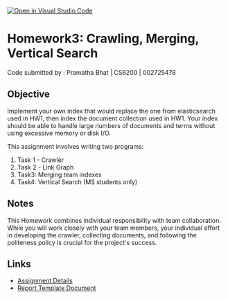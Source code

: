 [![Open in Visual Studio Code](https://classroom.github.com/assets/open-in-vscode-718a45dd9cf7e7f842a935f5ebbe5719a5e09af4491e668f4dbf3b35d5cca122.svg)](https://classroom.github.com/online_ide?assignment_repo_id=14243900&assignment_repo_type=AssignmentRepo)
# Homework3: Crawling, Merging, Vertical Search

Code submitted by : Pramatha Bhat | CS6200 | 002725478

## Objective
Implement your own index that would replace the one from elasticsearch used in HW1, then index the document collection used in HW1. Your index should be able to handle large numbers of documents and terms without using excessive memory or disk I/O.

This assignment involves writing two programs:

1. Task 1 - Crawler
2. Task 2 - Link Graph
3. Task3: Merging team indexes
3. Task4: Vertical Search (MS students only)

## Notes

This Homework combines individual responsibility with team collaboration. While you will work closely with your team members, your individual effort in developing the crawler, collecting documents, and following the politeness policy is crucial for the project's success.


## Links
- [Assignment Details](https://course.ccs.neu.edu/cs6200f20/assignments/3.html)
- [Report Template Document](https://docs.google.com/document/d/1jvxts0fFDExHlTEJqGOz3m0NP0YQKVl-fFKWmO5pxjE/edit?usp=sharing)
